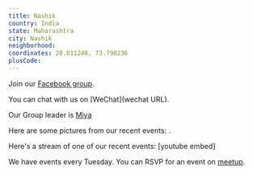 ```yaml
---
title: Nashik
country: India
state: Maharashtra
city: Nashik
neighborhood: 
coordinates: 20.011248, 73.790236
plusCode:
---
```

Join our [Facebook group](https://www.facebook.com/groups/free.code.camp.your.nashik).

You can chat with us on [WeChat](wechat URL).

Our Group leader is [Miya](freecodecamp.org/miya)

Here are some pictures from our recent events:
![]().

Here's a stream of one of our recent events:
[youtube embed]

We have events every Tuesday. You can RSVP for an event on [meetup](meetupurl).
